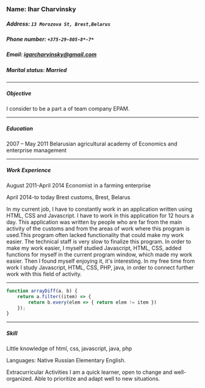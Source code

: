 ### Name: Ihar Charvinsky
##### Address:	 `13 Morozova St, Brest,Belarus`
##### Phone number:	`+375-29-805-8*-7*`
##### Email:	igarcharvinsky@gmail.com
##### Marital status: **Married**
_____
##### Objective
I consider to be a part a of team company EPAM.

___
##### Education
2007 – May 2011
Belarusian agricultural academy of Economics and enterprise management  

___
##### Work Experience
August 2011-April 2014
Economist in a farming enterprise


April 2014-to today
Brest customs, Brest, Belarus

In my current job, I have to constantly work in an application written using HTML, CSS and Javascript. I have to work in this application for 12 hours a day. This application was written by people who are far from the main activity of the customs and from the areas of work where this program is used.This program often lacked functionality that could make my work easier. The technical staff is very slow to finalize this program. In order to make my work easier, I myself studied Javascript, HTML, CSS, added functions for myself in the current program window, which made my work easier. Then I found myself enjoying it, it's interesting. In my free time from work I study Javascript, HTML, CSS, PHP, java, in order to connect further work with this field of activity. 

___
```javascript
function arrayDiff(a, b) {
    return a.filter((item) => {
        return b.every(elem => { return elem != item })
    });
}
```
___
##### Skill
 Little knowledge of html, css, javascript, java, php

Languages:
Native Russian
Elementary English.

Extracurricular Activities
I am а quick learner, open to change and well-organized. Able to prioritize and adapt well to new situations.